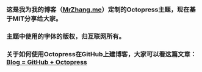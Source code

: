### 这是我为我的博客（[MrZhang.me](http://mrzhang.me)）定制的Octopress主题，现在基于MIT分享给大家。

### 主题中使用的字体的版权，归互联网所有。

### 关于如何使用Octopress在GitHub上建博客，大家可以看这篇文章：[Blog = GitHub + Octopress](http://mrzhang.me/blog/blog-equals-github-plus-octopress.html)